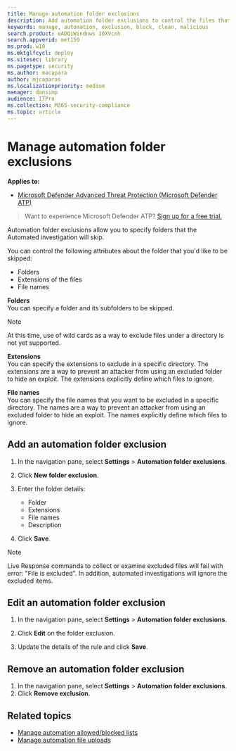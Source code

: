 ```yaml
---
title: Manage automation folder exclusions
description: Add automation folder exclusions to control the files that are excluded from an automated investigation.
keywords: manage, automation, exclusion, block, clean, malicious
search.product: eADQiWindows 10XVcnh
search.appverid: met150
ms.prod: w10
ms.mktglfcycl: deploy
ms.sitesec: library
ms.pagetype: security
ms.author: macapara
author: mjcaparas
ms.localizationpriority: medium
manager: dansimp
audience: ITPro
ms.collection: M365-security-compliance
ms.topic: article
---
```


# Manage automation folder exclusions

**Applies to:**


- [Microsoft Defender Advanced Threat Protection (Microsoft Defender ATP)](https://go.microsoft.com/fwlink/p/?linkid=2069559)



>Want to experience Microsoft Defender ATP? [Sign up for a free trial.](https://www.microsoft.com/microsoft-365/windows/microsoft-defender-atp?ocid=docs-wdatp-automationexclusionfolder-abovefoldlink)

Automation folder exclusions allow you to specify folders that the Automated investigation will skip.

You can control the following attributes about the folder that you'd like to be skipped:
- Folders
- Extensions of the files
- File names


**Folders**<br>
You can specify a folder and its subfolders to be skipped.


>[!NOTE]
>At this time, use of wild cards as a way to exclude files under a directory is not yet supported.


**Extensions**<br>
You can specify the extensions to exclude in a specific directory. The extensions are a way to prevent an attacker from using an excluded folder to hide an exploit. The extensions explicitly define which files to ignore.

**File names**<br>
You can specify the file names that you want to be excluded in a specific directory. The names are a way to prevent an attacker from using an excluded folder to hide an exploit. The names explicitly define which files to ignore.



## Add an automation folder exclusion
1. In the navigation pane, select **Settings** > **Automation folder exclusions**.

2. Click **New folder exclusion**.

3. Enter the folder details:

    - Folder
    - Extensions
    - File names
    - Description


4. Click **Save**.

>[!NOTE]
> Live Response commands to collect or examine excluded files will fail with error: "File is excluded". In addition, automated investigations will ignore the excluded items.

## Edit an automation folder exclusion
1. In the navigation pane, select **Settings** > **Automation folder exclusions**.

2. Click **Edit** on the folder exclusion.

3. Update the details of the rule and click **Save**.

## Remove an automation folder exclusion
1. In the navigation pane, select **Settings** > **Automation folder exclusions**.
2. Click **Remove exclusion**.


## Related topics
- [Manage automation allowed/blocked lists](manage-indicators.md)
- [Manage automation file uploads](manage-automation-file-uploads.md)
